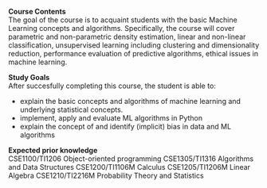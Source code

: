 **Course Contents** <br>
The goal of the course is to acquaint students with the basic Machine Learning concepts and algorithms. Specifically, the course will cover parametric and non-parametric density estimation, linear and non-linear classification, unsupervised learning including clustering and dimensionality reduction, performance evaluation of predictive algorithms, ethical issues in machine learning.

**Study Goals** <br>
After succesfully completing this course, the student is able to:
- explain the basic concepts and algorithms of machine learning and underlying statistical concepts.
- implement, apply and evaluate ML algorithms in Python
- explain the concept of and identify (implicit) bias in data and ML algorithms

**Expected prior knowledge**<br>
CSE1100/TI1206 Object-oriented programming
CSE1305/TI1316 Algorithms and Data Structures
CSE1200/TI1106M Calculus
CSE1205/TI1206M Linear Algebra
CSE1210/TI2216M Probability Theory and Statistics
